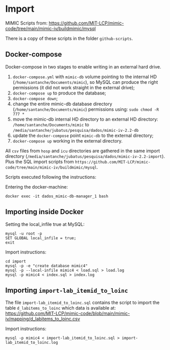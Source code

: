 # Import

MIMIC Scripts from:
https://github.com/MIT-LCP/mimic-code/tree/main/mimic-iv/buildmimic/mysql

There is a copy of these scripts in the folder `github-scripts`.

## Docker-compose

Docker-compose in two stages to enable writing in an external hard drive.

1. `docker-compose.yml` with `mimic-db` volume pointing to the internal HD (`/home/santanche/Documents/mimic`), so MySQL can produce the right permissions (it did not work straight in the external drive);
2. `docker-compose up` to produce the database;
3. `docker-compose down`;
4. change the entire mimic-db database directory (`/home/santanche/Documents/mimic`) permissions using: `sudo chmod -R 777 *`
5. move the mimic-db internal HD directory to an external HD directory: `/home/santanche/Documents/mimic` to `/media/santanche/jubatus/pesquisa/dados/mimic-iv-2.2-db`
6. update the `docker-compose` point `mimic-db` to the external directory;
7. `docker-compose up` working in the external directory.

All `csv` files from `hosp` and `icu` directories are gathered in the same import directory (`/media/santanche/jubatus/pesquisa/dados/mimic-iv-2.2-import`). Plus the SQL import scripts from `https://github.com/MIT-LCP/mimic-code/tree/main/mimic-iv/buildmimic/mysql`.

Scripts executed following the instructions:

Entering the docker-machine:
~~~
docker exec -it dados_mimic-db-manager_1 bash
~~~

## Importing inside Docker

Setting the local_infile true at MySQL:
~~~
mysql -u root -p
SET GLOBAL local_infile = true;
exit
~~~

Import instructions:
~~~
cd import
mysql -p -e "create database mimic4"
mysql -p --local-infile mimic4 < load.sql > load.log
mysql -p mimic4 < index.sql > index.log
~~~

## Importing `import-lab_itemid_to_loinc`

The file `import-lab_itemid_to_loinc.sql` contains the script to import the table `d_labitems_to_loinc` which data is available at: https://github.com/MIT-LCP/mimic-code/blob/main/mimic-iv/mapping/d_labitems_to_loinc.csv

Import instructions:
~~~
mysql -p mimic4 < import-lab_itemid_to_loinc.sql > import-lab_itemid_to_loinc.log
~~~